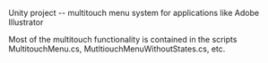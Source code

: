 Unity project -- multitouch menu system for applications like Adobe Illustrator

Most of the multitouch functionality is contained in the scripts MultitouchMenu.cs, MutltiouchMenuWithoutStates.cs, etc. 
